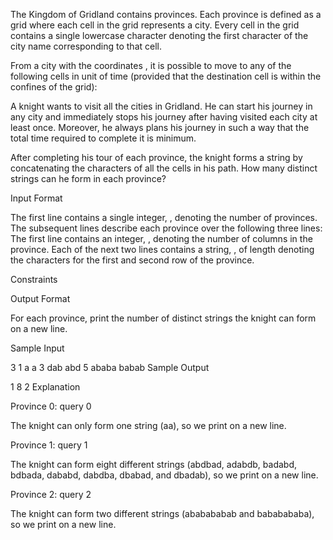 The Kingdom of Gridland contains  provinces. Each province is defined as a  grid where each cell in the grid represents a city. Every cell in the grid contains a single lowercase character denoting the first character of the city name corresponding to that cell.

From a city with the coordinates , it is possible to move to any of the following cells in  unit of time (provided that the destination cell is within the confines of the grid):

A knight wants to visit all the cities in Gridland. He can start his journey in any city and immediately stops his journey after having visited each city at least once. Moreover, he always plans his journey in such a way that the total time required to complete it is minimum.

After completing his tour of each province, the knight forms a string by concatenating the characters of all the cells in his path. How many distinct strings can he form in each province?

Input Format

The first line contains a single integer, , denoting the number of provinces. The  subsequent lines describe each province over the following three lines:
The first line contains an integer, , denoting the number of columns in the province.
Each of the next two lines contains a string, , of length  denoting the characters for the first and second row of the province.

Constraints

Output Format

For each province, print the number of distinct strings the knight can form on a new line.

Sample Input

3
1
a
a
3
dab
abd
5
ababa
babab
Sample Output

1
8
2
Explanation

Province 0:
query 0

The knight can only form one string (aa), so we print  on a new line.

Province 1:
query 1

The knight can form eight different strings (abdbad, adabdb, badabd, bdbada, dababd, dabdba, dbabad, and dbadab), so we print  on a new line.

Province 2:
query 2

The knight can form two different strings (ababababab and bababababa), so we print  on a new line.